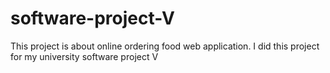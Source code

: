 # software-project-V
This project is about online ordering food web application. I did this project for my university software project V
